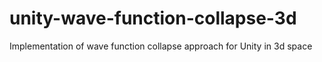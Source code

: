 # unity-wave-function-collapse-3d
Implementation of wave function collapse approach for Unity in 3d space
